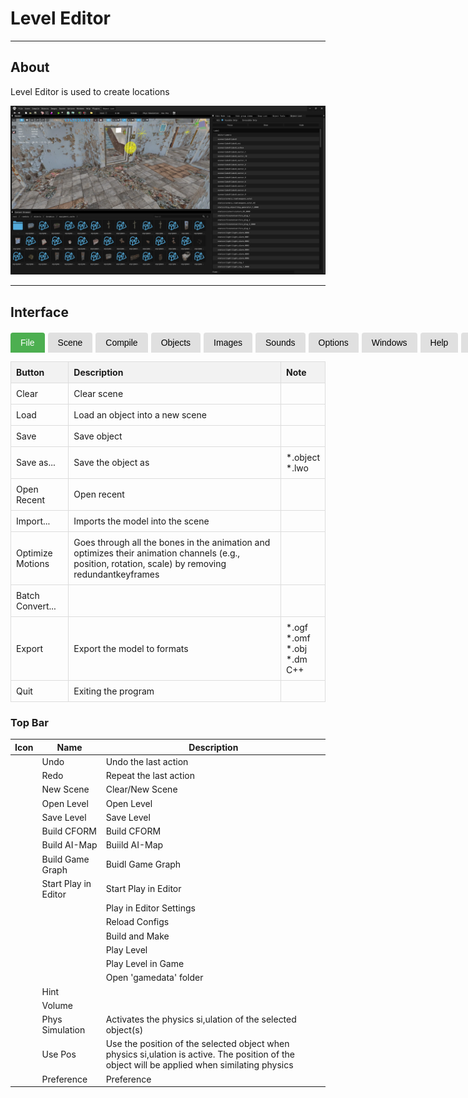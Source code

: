 # Level Editor

___

## About

Level Editor is used to create locations

![alt text](images/level-editor.png)

___

## Interface

<div class="table-tabs">
  <div class="tab-buttons">
    <button class="tab-button active" onclick="openTable(event, 'File')">File</button>
    <button class="tab-button" onclick="openTable(event, 'Scene')">Scene</button>
    <button class="tab-button" onclick="openTable(event, 'Compile')">Compile</button>
    <button class="tab-button" onclick="openTable(event, 'Objects')">Objects</button>
    <button class="tab-button" onclick="openTable(event, 'Images')">Images</button>
    <button class="tab-button" onclick="openTable(event, 'Sounds')">Sounds</button>
    <button class="tab-button" onclick="openTable(event, 'Options')">Options</button>
    <button class="tab-button" onclick="openTable(event, 'Windows')">Windows</button>
    <button class="tab-button" onclick="openTable(event, 'Help')">Help</button>
    <button class="tab-button" onclick="openTable(event, 'Plugins')">Plugins</button>
  </div>

<div id="File" class="tab-content" style="display: block;">
  <table>
    <thead>
      <tr>
        <th>Button</th>
        <th>Description</th>
        <th>Note</th>
      </tr>
    </thead>
    <tbody>
      <tr>
        <td>Clear</td>
        <td>Clear scene</td>
        <td></td>
      </tr>
      <tr>
        <td>Load</td>
        <td>Load an object into a new scene</td>
        <td></td>
      </tr>
      <tr>
        <td>Save</td>
        <td>Save object</td>
        <td></td>
      </tr>
      <tr>
        <td>Save as...</td>
        <td>Save the object as</td>
        <td>*.object <br>*.lwo</td>
      </tr>
      <tr>
        <td>Open Recent</td>
        <td>Open recent</td>
        <td></td>
      </tr>
      <tr>
        <td>Import...</td>
        <td>Imports the model into the scene</td>
        <td></td>
      </tr>
      <tr>
        <td>Optimize Motions</td>
        <td>Goes through all the bones in the animation and optimizes their animation channels (e.g., position, rotation, scale) by removing redundantkeyframes</td>
        <td></td>
      </tr>
      <tr>
        <td>Batch Convert...</td>
        <td></td>
        <td></td>
      </tr>
      <tr>
        <td>Export</td>
        <td>Export the model to formats</td>
        <td>*.ogf<br>*.omf<br>*.obj<br>*.dm<br>C++</td>
      </tr>
      <tr>
        <td>Quit</td>
        <td>Exiting the program</td>
        <td></td>
      </tr>
    </tbody>
  </table>
</div>

<div id="Scene" class="tab-content" style="display: none;">
  <table>
    <thead>
      <tr>
        <th>Button</th>
        <th>Description</th>
        <th>Note</th>
      </tr></thead>
    <tbody>
      <tr>
        <td>World Properties</td>
        <td></td>
        <td></td>
      </tr>
      <tr>
        <td>Export as archive</td>
        <td></td>
        <td></td>
      </tr>
      <tr>
        <td>Validate</td>
        <td>Checks the level for errors</td>
        <td></td>
      </tr>
      <tr>
        <td>Summary info</td>
        <td>Shows information about objects in the scene</td>
        <td></td>
      </tr>
      <tr>
        <td>Highlight Texture</td>
        <td>Highlights the selected texture</td>
        <td></td>
      </tr>
      <tr>
        <td>Clear Debug Draw</td>
        <td></td>
        <td></td>
      </tr>
      <tr>
        <td>Export entire Scene as Obj</td>
        <td></td>
        <td>*.object<br>*.lwo<br>*.txt<br>*.xr<br>*.wav<br>*.obj<br>*.ltx<br>*.cpp</td>
      </tr>
      <tr>
        <td>Export selection as Obj</td>
        <td></td>
        <td>*.object<br>*.lwo<br>*.txt<br>*.xr<br>*.wav<br>*.obj<br>*.ltx<br>*.cpp</td>
      </tr>
    </tbody>
  </table>
</div>

<div id="Compile" class="tab-content" style="display: none;">
  <table>
    <thead>
      <tr>
        <th></th>
        <th>Description</th>
        <th>Extra</th>
        <th>Extra Description</th>
        <th>Extra</th>
        <th>Extra Description</th>
      </tr></thead>
    <tbody>
      <tr>
        <td rowspan="7">Make</td>
        <td rowspan="7"></td>
        <td>Make All</td>
        <td>Creates a [*.prj](../../../reference/file-formats/game-levels/prj.md) precompilation file</td>
        <td>-</td>
        <td>-</td>
      </tr>
      <tr>
        <td>Make Game</td>
        <td></td>
        <td>-</td>
        <td>-</td>
      </tr>
      <tr>
        <td>Make Puddles</td>
        <td></td>
        <td>-</td>
        <td>-</td>
      </tr>
      <tr>
        <td>Make Details</td>
        <td>Creates a [*.details](../../../reference/file-formats/game-levels/details.md) file</td>
        <td>-</td>
        <td>-</td>
      </tr>
      <tr>
        <td>Make HOM</td>
        <td>Creates a [*.hom](../../../reference/file-formats/game-levels/hom.md) file</td>
        <td>-</td>
        <td>-</td>
      </tr>
      <tr>
        <td>Make SOM</td>
        <td>Creates a [*.som](../../../reference/file-formats/game-levels/som.md) file</td>
        <td>-</td>
        <td>-</td>
      </tr>
      <tr>
        <td>Make AI-Map</td>
        <td>Creates a [*.ai](../../../reference/file-formats/game-levels/ai.md) file</td>
        <td>-</td>
        <td>-</td>
      </tr>
      <tr>
        <td rowspan="7">Compile</td>
        <td rowspan="7"></td>
        <td>Geometry &amp; Light</td>
        <td></td>
        <td>-</td>
        <td>-</td>
      </tr>
      <tr>
        <td>Detail Object Light</td>
        <td></td>
        <td>-</td>
        <td>-</td>
      </tr>
      <tr>
        <td rowspan="3">AI-Map</td>
        <td rowspan="3"></td>
        <td>High</td>
        <td></td>
      </tr>
      <tr>
        <td>Low</td>
        <td></td>
      </tr>
      <tr>
        <td>Verify</td>
        <td></td>
      </tr>
      <tr>
        <td rowspan="2">Spawn</td>
        <td rowspan="2"></td>
        <td>Only Current Level</td>
        <td></td>
      </tr>
      <tr>
        <td>All Levels</td>
        <td></td>
      </tr>
      <tr>
        <td>Import Error List</td>
        <td>Import Error List</td>
        <td>-</td>
        <td>-</td>
        <td>-</td>
        <td>-</td>
      </tr>
      <tr>
        <td>Import xrAI Error List</td>
        <td></td>
        <td>-</td>
        <td>-</td>
        <td>-</td>
        <td>-</td>
      </tr>
      <tr>
        <td>Export Error List</td>
        <td>Export Error List</td>
        <td>-</td>
        <td>-</td>
        <td>-</td>
        <td>-</td>
      </tr>
      <tr>
        <td>Clear Error List</td>
        <td>Clear Error List</td>
        <td>-</td>
        <td>-</td>
        <td>-</td>
        <td>-</td>
      </tr>
    </tbody>
  </table>
</div>

<div id="Objects" class="tab-content" style="display: none;">
  <table>
    <thead>
      <tr>
        <th>Button</th>
        <th>Description</th>
      </tr></thead>
    <tbody>
      <tr>
        <td>Library Editor</td>
        <td></td>
      </tr>
      <tr>
        <td>Multi Rename</td>
        <td></td>
      </tr>
      <tr>
        <td>Multi Replace</td>
        <td></td>
      </tr>
      <tr>
        <td>Reload</td>
        <td>Reload Objects</td>
      </tr>
    </tbody>
  </table>
</div>

<div id="Images" class="tab-content" style="display: none;">
  <table>
    <thead>
      <tr>
        <th>Button</th>
        <th>Description</th>
      </tr></thead>
    <tbody>
      <tr>
        <td>Image Editor</td>
        <td>Open Image Editor</td>
      </tr>
      <tr>
        <td>Reload Textures</td>
        <td>Reload Textures</td>
      </tr>
      <tr>
        <td>Synchronize Textures</td>
        <td>Updates and synchronizes textures and their previews</td>
      </tr>
      <tr>
        <td>Check New Textures</td>
        <td>Check New Textures</td>
      </tr>
      <tr>
        <td>Edit minimap</td>
        <td></td>
      </tr>
      <tr>
        <td>SyncTHM</td>
        <td></td>
      </tr>
    </tbody>
  </table>
</div>

<div id="Sounds" class="tab-content" style="display: none;">
  <table>
    <thead>
      <tr>
        <th>Button</th>
        <th>Description</th>
      </tr></thead>
    <tbody>
      <tr>
        <td>Sound Editor</td>
        <td>Open Sound Editor</td>
      </tr>
      <tr>
        <td>Synchronize Sounds (Soft)</td>
        <td></td>
      </tr>
      <tr>
        <td>Synchronize Sounds (Hard)</td>
        <td></td>
      </tr>
      <tr>
        <td>Refresh Environment Library</td>
        <td></td>
      </tr>
      <tr>
        <td>Refresh Environment Geometry</td>
        <td></td>
      </tr>
    </tbody>
  </table>
</div>

<div id="Options" class="tab-content" style="display: none;">
  <table>
    <thead>
      <tr>
        <th>Options</th>
        <th>1</th>
        <th>Description</th>
        <th>1</th>
        <th>Description</th>
      </tr></thead>
    <tbody>
      <tr>
        <td rowspan="10">Render</td>
        <td>Quality</td>
        <td></td>
        <td>-</td>
        <td>-</td>
      </tr>
      <tr>
        <td rowspan="3">Fill Mode</td>
        <td rowspan="3">Fill Mode</td>
        <td>Point</td>
        <td>Vertex point fill mode</td>
      </tr>
      <tr>
        <td>Wireframe</td>
        <td>Wireframe fill mode</td>
      </tr>
      <tr>
        <td>Solid</td>
        <td>Solid fill mode</td>
      </tr>
      <tr>
        <td rowspan="2">Shader Mode</td>
        <td rowspan="2">Shader Mode</td>
        <td>Flat</td>
        <td><a href="https://en.wikipedia.org/wiki/Shading#Flat_shading">Flat Shading</a></td>
      </tr>
      <tr>
        <td>Gouraud</td>
        <td><a href="https://en.wikipedia.org/wiki/Gouraud_shading">Gouraud Shading</a></td>
      </tr>
      <tr>
        <td>Edged Faces</td>
        <td>Enables drawing of edges (wireframe) of a 3D mesh</td>
        <td>-</td>
        <td>-</td>
      </tr>
      <tr>
        <td>RenderHW</td>
        <td>Enables GPU rendering</td>
        <td>-</td>
        <td>-</td>
      </tr>
      <tr>
        <td>Filter Linear</td>
        <td>Enables linear texture filtering</td>
        <td>-</td>
        <td>-</td>
      </tr>
      <tr>
        <td>Textures</td>
        <td>Enables texture display (TODO Not Working)</td>
        <td>-</td>
        <td>-</td>
      </tr>
      <tr>
        <td>Draw Safe Rect</td>
        <td></td>
        <td></td>
        <td>-</td>
        <td>-</td>
      </tr>
      <tr>
        <td>Draw Grid</td>
        <td>Draw viewport grid</td>
        <td>-</td>
        <td>-</td>
        <td>-</td>
      </tr>
      <tr>
        <td rowspan="3">Coordinate Axes</td>
        <td>None</td>
        <td>None</td>
        <td>-</td>
        <td>-</td>
      </tr>
      <tr>
        <td>Axis</td>
        <td><img src=../images/ca-axis.png></td>
        <td>-</td>
        <td>-</td>
      </tr>
      <tr>
        <td>Cube</td>
        <td><img src=../images/ca-cube.png></td>
        <td>-</td>
        <td>-</td>
      </tr>
      <tr>
        <td>Fog</td>
        <td>-</td>
        <td></td>
        <td>-</td>
        <td>-</td>
      </tr>
      <tr>
        <td>Mute Sounds</td>
        <td>-</td>
        <td>Mute Sounds</td>
        <td>-</td>
        <td>-</td>
      </tr>
      <tr>
        <td>Real Time</td>
        <td>-</td>
        <td>Real Time</td>
        <td>-</td>
        <td>-</td>
      </tr>
      <tr>
        <td>Stats</td>
        <td>-</td>
        <td>Displaying statistics</td>
        <td>-</td>
        <td>-</td>
      </tr>
      <tr>
        <td>Preferences</td>
        <td>-</td>
        <td>Open <a href="../editors-preference.md">Preference window</a></td>
        <td>-</td>
        <td>-</td>
      </tr>
    </tbody>
  </table>
</div>

<div id="Windows" class="tab-content" style="display: none;">
  <table>
    <thead>
      <tr>
        <th>Button</th>
        <th>Description</th>
      </tr></thead>
    <tbody>
      <tr>
        <td>Light Anim Editor</td>
        <td>Open Light Animation Editor</td>
      </tr>
      <tr>
        <td>Macro Editor</td>
        <td>Open Macro Editor</td>
      </tr>
      <tr>
        <td>Snap List</td>
        <td>Open Snap List window</td>
      </tr>
      <tr>
        <td>Objects Tools</td>
        <td>Open Objects Tools window</td>
      </tr>
      <tr>
        <td>Properties</td>
        <td>Open Editors Properties window</td>
      </tr>
      <tr>
        <td>Log</td>
        <td>Open Log windows</td>
      </tr>
      <tr>
        <td>Theme</td>
        <td>Open Editor Theme settings</td>
      </tr>
    </tbody>
  </table>
</div>

<div id="Help" class="tab-content" style="display: none;">
  <table>
    <thead>
      <tr>
        <th>Button</th>
        <th>Description</th>
      </tr></thead>
    <tbody>
      <tr>
        <td>Wiki</td>
        <td></td>
      </tr>
      <tr>
        <td>About...</td>
        <td>Open About SDK Window</td>
      </tr>
    </tbody>
  </table>
</div>

<div id="Plugins" class="tab-content" style="display: none;">
  <table>
    <thead>
      <tr>
        <th>Button</th>
        <th>Description</th>
      </tr></thead>
    <tbody>
      <tr>
        <td>Reinit</td>
        <td>Reinitialize all plugins</td>
      </tr>
      <tr>
        <td>Puddles Import</td>
        <td>Extract compiled puddles to editor format</td>
      </tr>
      <tr>
        <td>Restore Normal</td>
        <td>Restore normal map from bump</td>
      </tr>
      <tr>
        <td>Trees Paddins Generator (Directory to dds)</td>
        <td>This script processes DDS textures, generates padding, and saves the result in DXT3 format</td>
      </tr>
      <tr>
        <td>Trees Paddins Generator (Texture to dds)</td>
        <td>This script processes DDS textures, generates padding, and saves the result in DXT3 format</td>
      </tr>
      <tr>
        <td>Trees Paddins Generator (TGA)</td>
        <td>This script precesses DDS textures, generates padding, and saves the result in TGA format</td>
      </tr>
    </tbody>
  </table>
</div>

<style>
  .table-tabs {
    margin: 20px 0;
  }
  
  .tab-buttons {
    display: flex;
    gap: 5px;
    margin-bottom: 10px;
  }
  
  .tab-button {
    padding: 8px 16px;
    background: #e0e0e0;
    border: none;
    border-radius: 4px 4px 0 0;
    cursor: pointer;
    font-size: 14px;
  }
  
  .tab-button:hover {
    background: #d0d0d0;
  }
  
  .tab-button.active {
    background: #4CAF50;
    color: white;
  }
  
  .tab-content {
    display: none;
  }
  
  .tab-content table {
    width: 100%;
    border-collapse: collapse;
  }
  
  .tab-content th, .tab-content td {
    border: 1px solid #ddd;
    padding: 8px;
    text-align: left;
  }
  
  .tab-content th {
    background-color: #f2f2f2;
  }
</style>

<script>
  function openTable(evt, tableId) {
    // Скрыть все таблицы
    const tabContents = document.getElementsByClassName("tab-content");
    for (let i = 0; i < tabContents.length; i++) {
      tabContents[i].style.display = "none";
    }

    // Убрать активный класс у всех кнопок
    const tabButtons = document.getElementsByClassName("tab-button");
    for (let i = 0; i < tabButtons.length; i++) {
      tabButtons[i].className = tabButtons[i].className.replace(" active", "");
    }

    // Показать выбранную таблицу и сделать кнопку активной
    document.getElementById(tableId).style.display = "block";
    evt.currentTarget.className += " active";
  }
</script>

### Top Bar

| Icon | Name | Description |
|---|---|---|
|  | Undo | Undo the last action |
|  | Redo | Repeat the last action |
|  | New Scene | Clear/New Scene |
|  | Open Level | Open Level |
|  | Save Level | Save Level |
|  | Build CFORM | Build CFORM |
|  | Build AI-Map | Buiild AI-Map |
|  | Build Game Graph | Buidl Game Graph |
|  | Start Play in Editor | Start Play in Editor |
|  |  | Play in Editor Settings |
|  |  | Reload Configs |
|  |  | Build and Make |
|  |  | Play Level |
|  |  | Play Level in Game |
|  |  | Open 'gamedata' folder |
|  | Hint |  |
|  | Volume |  |
|  | Phys Simulation | Activates the physics si,ulation of the selected object(s) |
|  | Use Pos | Use the position of the selected object when physics si,ulation is active. The position of the object will be applied when similating physics |
|  | Preference | Preference |
